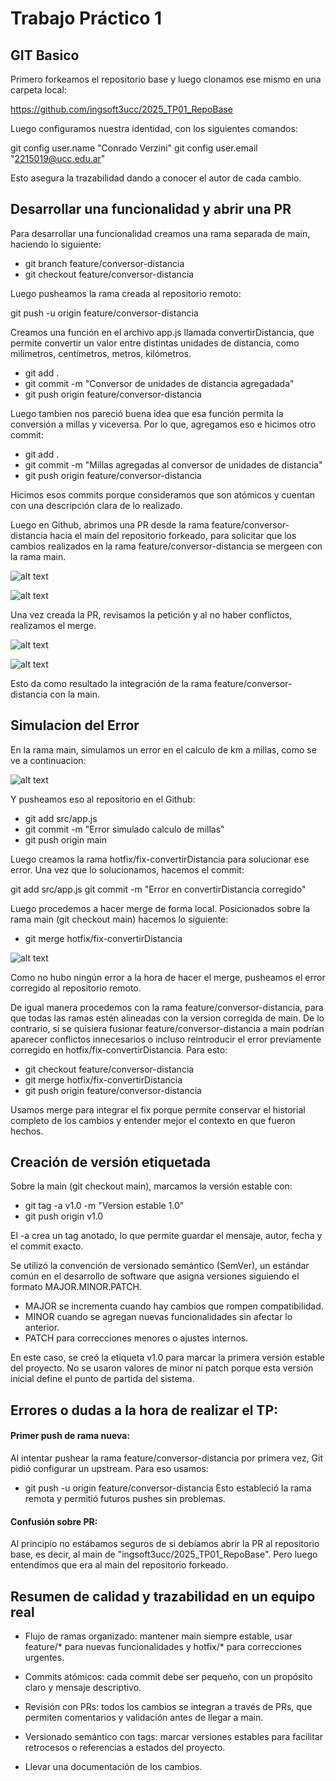 # **Trabajo Práctico 1**
## GIT Basico

Primero forkeamos el repositorio base y luego clonamos ese mismo en una carpeta local:

https://github.com/ingsoft3ucc/2025_TP01_RepoBase

Luego configuramos nuestra identidad, con los siguientes comandos:

git config user.name "Conrado Verzini"
git config user.email "2215019@ucc.edu.ar"

Esto asegura la trazabilidad dando a conocer el autor de cada cambio.

## Desarrollar una funcionalidad y abrir una PR

Para desarrollar una funcionalidad creamos una rama separada de main, haciendo lo siguiente:

- git branch feature/conversor-distancia
- git checkout feature/conversor-distancia

Luego pusheamos la rama creada al repositorio remoto:

git push -u origin feature/conversor-distancia

Creamos una función en el archivo app.js llamada convertirDistancia, que permite convertir un valor entre distintas unidades de distancia, como milímetros, centímetros, metros, kilómetros. 

- git add .
- git commit -m "Conversor de unidades de distancia agregadada"
- git push origin feature/conversor-distancia

Luego tambien nos pareció buena idea que esa función permita la conversión a millas y viceversa. Por lo que, agregamos eso e hicimos otro commit:

- git add .
- git commit -m "Millas agregadas al conversor de unidades de distancia"
- git push origin feature/conversor-distancia

Hicimos esos commits porque consideramos que son atómicos y cuentan con una descripción clara de lo realizado.

Luego en Github, abrimos una PR desde la rama feature/conversor-distancia hacia el main del repositorio forkeado, para solicitar que los cambios realizados en la rama feature/conversor-distancia se mergeen con la rama main.

![alt text](image.png)

![alt text](image-1.png)

Una vez creada la PR, revisamos la petición y al no haber conflictos, realizamos el merge. 

![alt text](image-2.png)

![alt text](image-3.png)

Esto da como resultado la integración de la rama feature/conversor-distancia con la main.

## Simulacion del Error

En la rama main, simulamos un error en el calculo de km a millas, como se ve a continuacion:

![alt text](image-4.png)

Y pusheamos eso al repositorio en el Github:

- git add src/app.js
- git commit -m "Error simulado calculo de millas"
- git push origin main

Luego creamos la rama hotfix/fix-convertirDistancia para solucionar ese error. Una vez que lo solucionamos, hacemos el commit:

git add src/app.js
git commit -m "Error en convertirDistancia corregido"

Luego procedemos a hacer merge de forma local. Posicionados sobre la rama main (git checkout main) hacemos lo siguiente:

- git merge hotfix/fix-convertirDistancia

![alt text](image-5.png)

Como no hubo ningún error a la hora de hacer el merge, pusheamos el error corregido al repositorio remoto.

De igual manera procedemos con la rama feature/conversor-distancia, para que todas las ramas estén alineadas con la version corregida de main. De lo contrario, si se quisiera fusionar feature/conversor-distancia a main podrían aparecer conflictos innecesarios o incluso reintroducir el error previamente corregido en hotfix/fix-convertirDistancia. Para esto:

- git checkout feature/conversor-distancia
- git merge hotfix/fix-convertirDistancia
- git push origin feature/conversor-distancia

Usamos merge para integrar el fix porque permite conservar el historial completo de los cambios y entender mejor el contexto en que fueron hechos.

## Creación de versión etiquetada

Sobre la main (git checkout main), marcamos la versión estable con:

- git tag -a v1.0 -m "Version estable 1.0"
- git push origin v1.0 

El -a crea un tag anotado, lo que permite guardar el mensaje, autor, fecha y el commit exacto.

Se utilizó la convención de versionado semántico (SemVer), un estándar común en el desarrollo de software que asigna versiones siguiendo el formato MAJOR.MINOR.PATCH.

- MAJOR se incrementa cuando hay cambios que rompen compatibilidad.
- MINOR cuando se agregan nuevas funcionalidades sin afectar lo anterior.
- PATCH para correcciones menores o ajustes internos.

En este caso, se creó la etiqueta v1.0 para marcar la primera versión estable del proyecto. No se usaron valores de minor ni patch porque esta versión inicial define el punto de partida del sistema.

## Errores o dudas a la hora de realizar el TP:

#### Primer push de rama nueva:
Al intentar pushear la rama feature/conversor-distancia por primera vez, Git pidió configurar un upstream. Para eso usamos:
- git push -u origin feature/conversor-distancia
Esto estableció la rama remota y permitió futuros pushes sin problemas.

#### Confusión sobre PR:
Al principio no estábamos seguros de si debíamos abrir la PR al repositorio base, es decir, al main de "ingsoft3ucc/2025_TP01_RepoBase". Pero luego entendimos que era al main del repositorio forkeado.

## Resumen de calidad y trazabilidad en un equipo real

- Flujo de ramas organizado: mantener main siempre estable, usar feature/* para nuevas funcionalidades y hotfix/* para correcciones urgentes.

- Commits atómicos: cada commit debe ser pequeño, con un propósito claro y mensaje descriptivo.

- Revisión con PRs: todos los cambios se integran a través de PRs, que permiten comentarios y validación antes de llegar a main.

- Versionado semántico con tags: marcar versiones estables para facilitar retrocesos o referencias a estados del proyecto.

- Llevar una documentación de los cambios.

